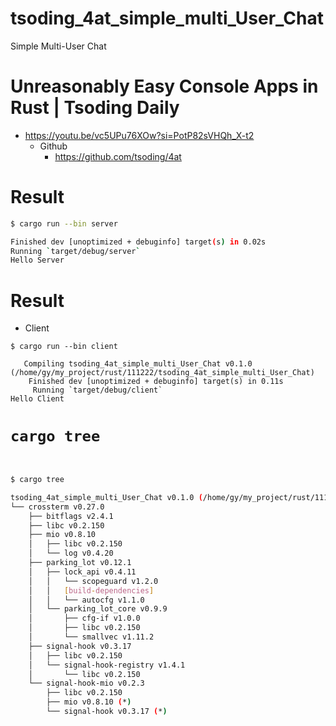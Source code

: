 # tsoding_4at_simple_multi_User_Chat
Simple Multi-User Chat

# Unreasonably Easy Console Apps in Rust | Tsoding Daily
- https://youtu.be/vc5UPu76XOw?si=PotP82sVHQh_X-t2
  - Github
    - https://github.com/tsoding/4at


# Result

```bash
$ cargo run --bin server

Finished dev [unoptimized + debuginfo] target(s) in 0.02s
Running `target/debug/server`
Hello Server

```
# Result

- Client

```
$ cargo run --bin client

   Compiling tsoding_4at_simple_multi_User_Chat v0.1.0 (/home/gy/my_project/rust/111222/tsoding_4at_simple_multi_User_Chat)
    Finished dev [unoptimized + debuginfo] target(s) in 0.11s
     Running `target/debug/client`
Hello Client

```


# ```cargo tree```

```bash
  

$ cargo tree

tsoding_4at_simple_multi_User_Chat v0.1.0 (/home/gy/my_project/rust/111222/tsoding_4at_simple_multi_User_Chat)
└── crossterm v0.27.0
    ├── bitflags v2.4.1
    ├── libc v0.2.150
    ├── mio v0.8.10
    │   ├── libc v0.2.150
    │   └── log v0.4.20
    ├── parking_lot v0.12.1
    │   ├── lock_api v0.4.11
    │   │   └── scopeguard v1.2.0
    │   │   [build-dependencies]
    │   │   └── autocfg v1.1.0
    │   └── parking_lot_core v0.9.9
    │       ├── cfg-if v1.0.0
    │       ├── libc v0.2.150
    │       └── smallvec v1.11.2
    ├── signal-hook v0.3.17
    │   ├── libc v0.2.150
    │   └── signal-hook-registry v1.4.1
    │       └── libc v0.2.150
    └── signal-hook-mio v0.2.3
        ├── libc v0.2.150
        ├── mio v0.8.10 (*)
        └── signal-hook v0.3.17 (*)

```
